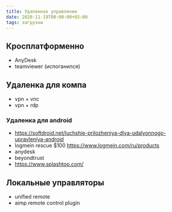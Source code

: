 ```yaml
---
title: Удаленное управление
date: 2020-11-19T00:00:00+03:00
tags: загрузки
---
```


## Кросплатформенно
- AnyDesk
- teamviewer (испоганился)

## Удаленка для компа
- vpn + vnc
- vpn + rdp

### Удаленка для android
- <https://softdroid.net/luchshie-prilozheniya-dlya-udalyonnogo-upravleniya-android>
- logmein rescue $100 <https://www.logmein.com/ru/products>
- anydesk
- beyondtrust
- <https://www.splashtop.com/>

## Локальные управляторы
- unified remote
- aimp remote control plugin
